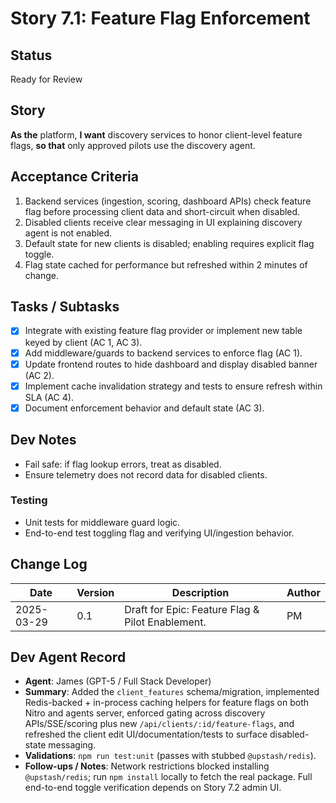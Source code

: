 # Story 7.1: Feature Flag Enforcement

## Status
Ready for Review

## Story
**As the** platform,
**I want** discovery services to honor client-level feature flags,
**so that** only approved pilots use the discovery agent.

## Acceptance Criteria
1. Backend services (ingestion, scoring, dashboard APIs) check feature flag before processing client data and short-circuit when disabled.
2. Disabled clients receive clear messaging in UI explaining discovery agent is not enabled.
3. Default state for new clients is disabled; enabling requires explicit flag toggle.
4. Flag state cached for performance but refreshed within 2 minutes of change.

## Tasks / Subtasks
- [x] Integrate with existing feature flag provider or implement new table keyed by client (AC 1, AC 3).
- [x] Add middleware/guards to backend services to enforce flag (AC 1).
- [x] Update frontend routes to hide dashboard and display disabled banner (AC 2).
- [x] Implement cache invalidation strategy and tests to ensure refresh within SLA (AC 4).
- [x] Document enforcement behavior and default state (AC 3).

## Dev Notes
- Fail safe: if flag lookup errors, treat as disabled.
- Ensure telemetry does not record data for disabled clients.

### Testing
- Unit tests for middleware guard logic.
- End-to-end test toggling flag and verifying UI/ingestion behavior.

## Change Log
| Date | Version | Description | Author |
|------|---------|-------------|--------|
| 2025-03-29 | 0.1 | Draft for Epic: Feature Flag & Pilot Enablement. | PM |

## Dev Agent Record
- **Agent**: James (GPT-5 / Full Stack Developer)
- **Summary**: Added the `client_features` schema/migration, implemented Redis-backed + in-process caching helpers for feature flags on both Nitro and agents server, enforced gating across discovery APIs/SSE/scoring plus new `/api/clients/:id/feature-flags`, and refreshed the client edit UI/documentation/tests to surface disabled-state messaging.
- **Validations**: `npm run test:unit` (passes with stubbed `@upstash/redis`).
- **Follow-ups / Notes**: Network restrictions blocked installing `@upstash/redis`; run `npm install` locally to fetch the real package. Full end-to-end toggle verification depends on Story 7.2 admin UI.

